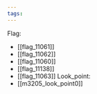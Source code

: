 ```yaml
---
tags:
---
```

Flag:
- [[flag_11061]]
- [[flag_11062]]
- [[flag_11060]]
- [[flag_11138]]
- [[flag_11063]]
Look_point:
- [[m3205_look_point0]]

